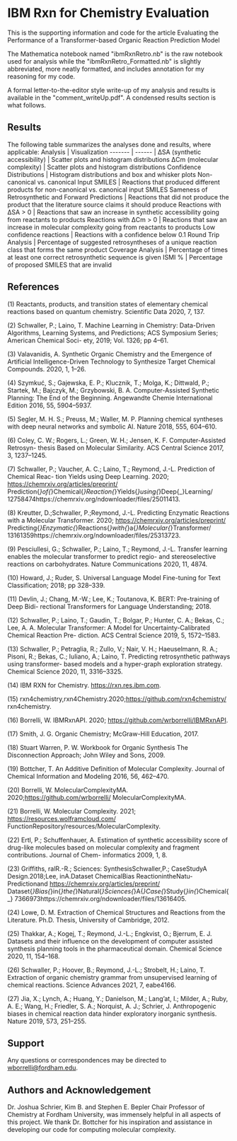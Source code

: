 # IBM Rxn for Chemistry Evaluation

This is the supporting information and code for the article Evaluating the Performance of a
Transformer-based Organic Reaction Prediction
Model

The Mathematica notebook named "ibmRxnRetro.nb" is the raw notebook used for analysis while the "ibmRxnRetro_Formatted.nb" is slightly abbreviated, more neatly formatted, and includes annotation for my reasoning for my code. 

A formal letter-to-the-editor style write-up of my analysis and results is available in the "comment_writeUp.pdf". A condensed results section is what follows.

## Results 
The following table summarizes the analyses done and results, where applicable:
Analysis | Visualization
------- | ------ |
ΔSA (synthetic accessibility) | Scatter plots and histogram distributions 
ΔCm (molecular complexity) | Scatter plots and histogram distributions
Confidence Distributions | Histogram distributions and box and whisker plots
Non-canonical vs. canonical Input SMILES | Reactions that produced different products for non-canonical vs. canonical input SMILES
Sameness of Retrosynthetic and Forward Predictions | Reactions that did not produce the product that the literature source claims it should produce
Reactions with ΔSA > 0 | Reactions that saw an increase in synthetic accessibility going from reactants to products
Reactions with ΔCm > 0 | Reactions that saw an increase in molecular complexity going from reactants to products
Low confidence reactions | Reactions with a confidence below 0.1 
Round Trip Analysis | Percentage of suggested retrosyntheses of a unique reaction class that forms the same product
Coverage Analysis | Percentage of times at least one correct retrosynthetic sequence is given 
ISMI % | Percentage of proposed SMILES that are invalid 

## References
(1) Reactants, products, and transition states of elementary chemical reactions based on
quantum chemistry. Scientific Data 2020, 7, 137.

(2) Schwaller, P.; Laino, T. Machine Learning in Chemistry: Data-Driven Algorithms,
Learning Systems, and Predictions; ACS Symposium Series; American Chemical Soci-
ety, 2019; Vol. 1326; pp 4–61.

(3) Valavanidis, A. Synthetic Organic Chemistry and the Emergence of Artificial
Intelligence-Driven Technology to Synthesize Target Chemical Compounds. 2020, 1,
1–26.

(4) Szymkuć, S.; Gajewska, E. P.; Klucznik, T.; Molga, K.; Dittwald, P.; Startek, M.;
Bajczyk, M.; Grzybowski, B. A. Computer-Assisted Synthetic Planning: The End of
the Beginning. Angewandte Chemie International Edition 2016, 55, 5904–5937.

(5) Segler, M. H. S.; Preuss, M.; Waller, M. P. Planning chemical syntheses with deep
neural networks and symbolic AI. Nature 2018, 555, 604–610.

(6) Coley, C. W.; Rogers, L.; Green, W. H.; Jensen, K. F. Computer-Assisted Retrosyn-
thesis Based on Molecular Similarity. ACS Central Science 2017, 3, 1237–1245.

(7) Schwaller, P.; Vaucher, A. C.; Laino, T.; Reymond, J.-L. Prediction of Chemical Reac-
tion Yields using Deep Learning. 2020; https://chemrxiv.org/articles/preprint/
Prediction{_}of{_}Chemical{_}Reaction{_}Yields{_}using{_}Deep{_}Learning/
12758474https://chemrxiv.org/ndownloader/files/25011413.

(8) Kreutter, D.;Schwaller, P.;Reymond, J.-L. Predicting Enzymatic Reactions
with a Molecular Transformer. 2020; https://chemrxiv.org/articles/preprint/
Predicting{_}Enzymatic{_}Reactions{_}with{_}a{_}Molecular{_}Transformer/
13161359https://chemrxiv.org/ndownloader/files/25313723.

(9) Pesciullesi, G.; Schwaller, P.; Laino, T.; Reymond, J.-L. Transfer learning enables the
molecular transformer to predict regio- and stereoselective reactions on carbohydrates.
Nature Communications 2020, 11, 4874.

(10) Howard, J.; Ruder, S. Universal Language Model Fine-tuning for Text Classification;
2018; pp 328–339.

(11) Devlin, J.; Chang, M.-W.; Lee, K.; Toutanova, K. BERT: Pre-training of Deep Bidi-
rectional Transformers for Language Understanding; 2018.

(12) Schwaller, P.; Laino, T.; Gaudin, T.; Bolgar, P.; Hunter, C. A.; Bekas, C.; Lee, A. A.
Molecular Transformer: A Model for Uncertainty-Calibrated Chemical Reaction Pre-
diction. ACS Central Science 2019, 5, 1572–1583.

(13) Schwaller, P.; Petraglia, R.; Zullo, V.; Nair, V. H.; Haeuselmann, R. A.; Pisoni, R.;
Bekas, C.; Iuliano, A.; Laino, T. Predicting retrosynthetic pathways using transformer-
based models and a hyper-graph exploration strategy. Chemical Science 2020, 11,
3316–3325.

(14) IBM RXN for Chemistry. https://rxn.res.ibm.com.

(15) rxn4chemistry,rxn4Chemistry.2020;https://github.com/rxn4chemistry/
rxn4chemistry.

(16) Borrelli, W. IBMRxnAPI. 2020; https://github.com/wrborrelli/IBMRxnAPI.

(17) Smith, J. G. Organic Chemistry; McGraw-Hill Education, 2017.

(18) Stuart Warren, P. W. Workbook for Organic Synthesis The Disconnection Approach;
John Wiley and Sons, 2009.

(19) Bottcher, T. An Additive Definition of Molecular Complexity. Journal of Chemical
Information and Modeling 2016, 56, 462–470.

(20) Borrelli, W. MolecularComplexityMA. 2020;https://github.com/wrborrelli/
MolecularComplexityMA.

(21) Borrelli, W. Molecular Complexity. 2021; https://resources.wolframcloud.com/
FunctionRepository/resources/MolecularComplexity.

(22) Ertl, P.; Schuffenhauer, A. Estimation of synthetic accessibility score of drug-like
molecules based on molecular complexity and fragment contributions. Journal of Chem-
informatics 2009, 1, 8.

(23) Griffiths,
ralR.-R.;
Sciences:
SynthesisSchwaller,P.;
CaseStudyA
Design.2018;Lee,
inA.Dataset
ChemicalBias
ReactionintheNatu-
Predictionand
https://chemrxiv.org/articles/preprint/
Dataset{_}Bias{_}in{_}the{_}Natural{_}Sciences{_}A{_}Case{_}Study{_}in{_}Chemical{_}
7366973https://chemrxiv.org/ndownloader/files/13616405.

(24) Lowe, D. M. Extraction of Chemical Structures and Reactions from the Literature.
Ph.D. Thesis, University of Cambridge, 2012.

(25) Thakkar, A.; Kogej, T.; Reymond, J.-L.; Engkvist, O.; Bjerrum, E. J. Datasets and
their influence on the development of computer assisted synthesis planning tools in the
pharmaceutical domain. Chemical Science 2020, 11, 154–168.

(26) Schwaller, P.; Hoover, B.; Reymond, J.-L.; Strobelt, H.; Laino, T. Extraction of organic
chemistry grammar from unsupervised learning of chemical reactions. Science Advances
2021, 7, eabe4166.

(27) Jia, X.; Lynch, A.; Huang, Y.; Danielson, M.; Lang’at, I.; Milder, A.; Ruby, A. E.;
Wang, H.; Friedler, S. A.; Norquist, A. J.; Schrier, J. Anthropogenic biases in chemical
reaction data hinder exploratory inorganic synthesis. Nature 2019, 573, 251–255.

## Support
Any questions or correspondences may be directed to wborrelli@fordham.edu.

## Authors and Acknowledgement
Dr. Joshua Schrier, Kim B. and Stephen E. Bepler Chair Professor of Chemistry at Fordham University, was immensely helpful in all aspects of this project. We thank Dr. Bottcher for his inspiration and assistance in developing our code for computing molecular complexity.
